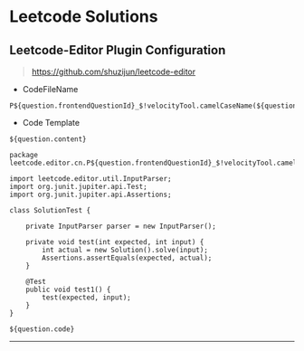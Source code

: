 # Leetcode Solutions

## Leetcode-Editor Plugin Configuration

> https://github.com/shuzijun/leetcode-editor

* CodeFileName

```shell script
P${question.frontendQuestionId}_$!velocityTool.camelCaseName(${question.titleSlug})/Solution
```

* Code Template

```text
${question.content}

package leetcode.editor.cn.P${question.frontendQuestionId}_$!velocityTool.camelCaseName(${question.titleSlug});

import leetcode.editor.util.InputParser;
import org.junit.jupiter.api.Test;
import org.junit.jupiter.api.Assertions;

class SolutionTest {

    private InputParser parser = new InputParser();

    private void test(int expected, int input) {
        int actual = new Solution().solve(input);
        Assertions.assertEquals(expected, actual);
    }

    @Test
    public void test1() {
        test(expected, input);
    }
}

${question.code}
```

---
